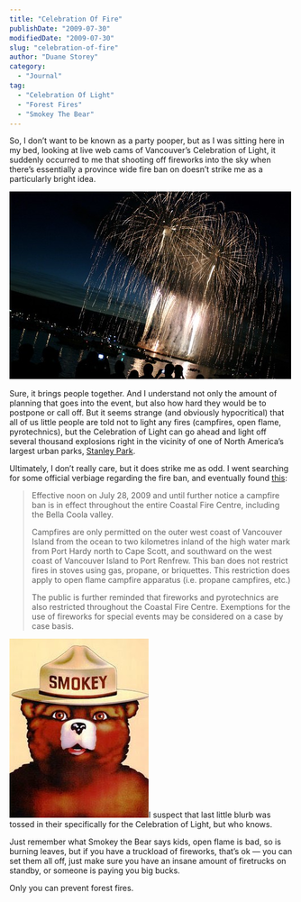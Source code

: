 ```yaml
---
title: "Celebration Of Fire"
publishDate: "2009-07-30"
modifiedDate: "2009-07-30"
slug: "celebration-of-fire"
author: "Duane Storey"
category:
  - "Journal"
tag:
  - "Celebration Of Light"
  - "Forest Fires"
  - "Smokey The Bear"
---
```


So, I don’t want to be known as a party pooper, but as I was sitting here in my bed, looking at live web cams of Vancouver’s Celebration of Light, it suddenly occurred to me that shooting off fireworks into the sky when there’s essentially a province wide fire ban on doesn’t strike me as a particularly bright idea.

[![](_images/celebration-of-fire-1.jpg)](http://www.flickr.com/photos/duanestorey/902239563/)

Sure, it brings people together. And I understand not only the amount of planning that goes into the event, but also how hard they would be to postpone or call off. But it seems strange (and obviously hypocritical) that all of us little people are told not to light any fires (campfires, open flame, pyrotechnics), but the Celebration of Light can go ahead and light off several thousand explosions right in the vicinity of one of North America’s largest urban parks, [Stanley Park](http://en.wikipedia.org/wiki/Stanley_Park).

Ultimately, I don’t really care, but it does strike me as odd. I went searching for some official verbiage regarding the fire ban, and eventually found [this](http://bcwildfire.ca/hprScripts/WildfireNews/DisplayBan.asp?ID=254#OpenFireBans):

> Effective noon on July 28, 2009 and until further notice a campfire ban is in effect throughout the entire Coastal Fire Centre, including the Bella Coola valley.
> 
> Campfires are only permitted on the outer west coast of Vancouver Island from the ocean to two kilometres inland of the high water mark from Port Hardy north to Cape Scott, and southward on the west coast of Vancouver Island to Port Renfrew. This ban does not restrict fires in stoves using gas, propane, or briquettes. This restriction does apply to open flame campfire apparatus (i.e. propane campfires, etc.)
> 
> The public is further reminded that fireworks and pyrotechnics are also restricted throughout the Coastal Fire Centre. Exemptions for the use of fireworks for special events may be considered on a case by case basis.

![](_images/celebration-of-fire-2.jpg)I suspect that last little blurb was tossed in their specifically for the Celebration of Light, but who knows.

Just remember what Smokey the Bear says kids, open flame is bad, so is burning leaves, but if you have a truckload of fireworks, that’s ok — you can set them all off, just make sure you have an insane amount of firetrucks on standby, or someone is paying you big bucks.

Only you can prevent forest fires.